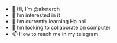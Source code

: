 - 👋 Hi, I’m @aketerch
- 👀 I’m interested in it
- 🌱 I’m currently learning Ha noi
- 💞️ I’m looking to collaborate on computer
- 📫 How to reach me in my telegram

<!---
aketerch/aketerch is a ✨ special ✨ repository because its `README.md` (this file) appears on your GitHub profile.
You can click the Preview link to take a look at your changes.
--->
